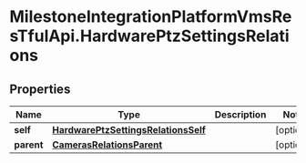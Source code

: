 # MilestoneIntegrationPlatformVmsResTfulApi.HardwarePtzSettingsRelations

## Properties
Name | Type | Description | Notes
------------ | ------------- | ------------- | -------------
**self** | [**HardwarePtzSettingsRelationsSelf**](HardwarePtzSettingsRelationsSelf.md) |  | [optional] 
**parent** | [**CamerasRelationsParent**](CamerasRelationsParent.md) |  | [optional] 
